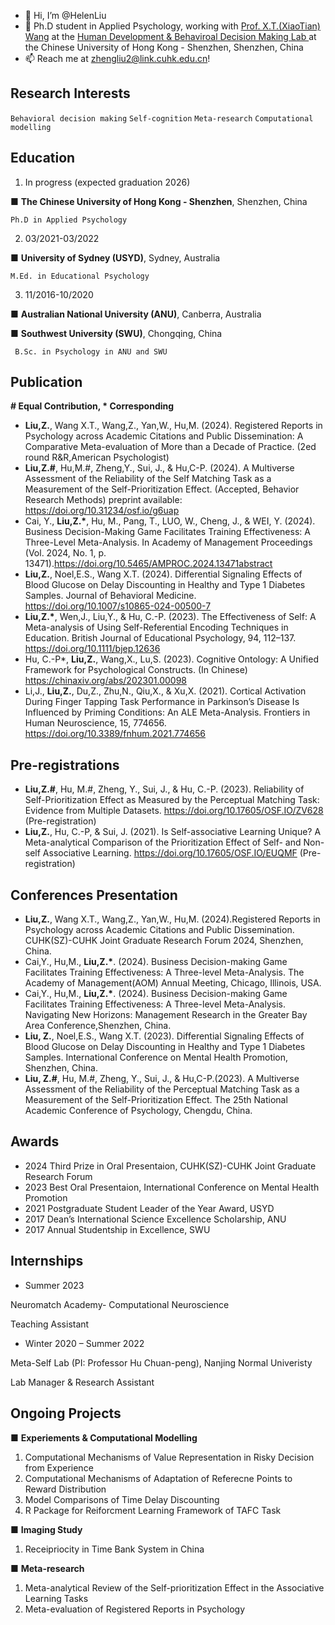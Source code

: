 - 👋 Hi, I’m @HelenLiu
- 🧐 Ph.D student in Applied Psychology, working with [Prof. X.T.(XiaoTian) Wang](https://myweb.cuhk.edu.cn/xtwang) at the [Human Development & Behaviroal Decision Making Lab ](https://hd-bdm-lab.netlify.app) at the Chinese University of Hong Kong - Shenzhen, Shenzhen, China
- 📫 Reach me at zhengliu2@link.cuhk.edu.cn!

Research Interests 
--
 `Behavioral decision making` `Self-cognition` `Meta-research` `Computational modelling` 

Education 
-- 
1. In progress (expected graduation 2026)

■	__The Chinese University of Hong Kong - Shenzhen__, Shenzhen, China

	Ph.D in Applied Psychology

2. 03/2021-03/2022

■	__University of Sydney (USYD)__, Sydney, Australia  

	M.Ed. in Educational Psychology

3. 11/2016-10/2020

■	__Australian National University (ANU)__, Canberra, Australia 

■	__Southwest University (SWU)__, Chongqing, China   

	 B.Sc. in Psychology in ANU and SWU
	
Publication 
-- 
__# Equal Contribution, * Corresponding__
- __Liu,Z.__, Wang X.T., Wang,Z., Yan,W., Hu,M. (2024). Registered Reports in Psychology across Academic Citations and Public Dissemination: A Comparative Meta-evaluation of More than a Decade of Practice. (2ed round R&R,American Psychologist)
- __Liu,Z.#__, Hu,M.#, Zheng,Y., Sui, J., & Hu,C-P. (2024). A Multiverse Assessment of the Reliability of the Self Matching Task as a Measurement of the Self-Prioritization Effect. (Accepted, Behavior Research Methods) preprint available: https://doi.org/10.31234/osf.io/g6uap
- Cai, Y., __Liu,Z.*__, Hu, M., Pang, T., LUO, W., Cheng, J., & WEI, Y. (2024). Business Decision-Making Game Facilitates Training Effectiveness: A Three-Level Meta-Analysis. In Academy of Management Proceedings (Vol. 2024, No. 1, p. 13471).https://doi.org/10.5465/AMPROC.2024.13471abstract
-  __Liu,Z.__, Noel,E.S., Wang X.T. (2024). Differential Signaling Effects of Blood Glucose on Delay Discounting in Healthy and Type 1 Diabetes Samples. Journal of Behavioral Medicine. https://doi.org/10.1007/s10865-024-00500-7
-  __Liu,Z.*__, Wen,J., Liu,Y., & Hu, C.-P. (2023). The Effectiveness of Self: A Meta-analysis of Using Self-Referential Encoding Techniques in Education. British Journal of Educational Psychology, 94, 112–137. https://doi.org/10.1111/bjep.12636
- Hu, C.-P*, __Liu,Z.__, Wang,X., Lu,S. (2023). Cognitive Ontology: A Unified Framework for Psychological Constructs. (In Chinese) https://chinaxiv.org/abs/202301.00098
-  Li,J., __Liu,Z.__, Du,Z., Zhu,N., Qiu,X., & Xu,X. (2021). Cortical Activation During Finger Tapping Task Performance in Parkinson’s Disease Is Influenced by Priming Conditions: An ALE Meta-Analysis. Frontiers in Human Neuroscience, 15, 774656. https://doi.org/10.3389/fnhum.2021.774656


Pre-registrations
-- 
- __Liu,Z.#__, Hu, M.#, Zheng, Y., Sui, J., & Hu, C.-P. (2023). Reliability of Self-Prioritization Effect as Measured by the Perceptual Matching Task: Evidence from Multiple Datasets. https://doi.org/10.17605/OSF.IO/ZV628 (Pre-registration)
- __Liu,Z.__, Hu, C.-P, & Sui, J. (2021). Is Self-associative Learning Unique? A Meta-analytical Comparison of the Prioritization Effect of Self- and Non-self Associative Learning. https://doi.org/10.17605/OSF.IO/EUQMF (Pre-registration)

Conferences Presentation
-- 
- __Liu,Z.__, Wang X.T., Wang,Z., Yan,W., Hu,M. (2024).Registered Reports in Psychology across Academic Citations and Public Dissemination. CUHK(SZ)-CUHK Joint Graduate Research Forum 2024, Shenzhen, China.
- Cai,Y., Hu,M., __Liu,Z.*__. (2024). Business Decision-making Game Facilitates Training Effectiveness: A Three-level Meta-Analysis. The Academy of Management(AOM) Annual Meeting, Chicago, Illinois, USA.
- Cai,Y., Hu,M., __Liu,Z.*__. (2024). Business Decision-making Game Facilitates Training Effectiveness: A Three-level Meta-Analysis. Navigating New Horizons: Management Research in the Greater Bay Area Conference,Shenzhen, China.
-  __Liu, Z.__, Noel,E.S., Wang X.T. (2023). Differential Signaling Effects of Blood Glucose on Delay Discounting in Healthy and Type 1 Diabetes Samples. International Conference on Mental Health Promotion, Shenzhen, China.
-  __Liu, Z.#__, Hu, M.#, Zheng, Y., Sui, J., & Hu,C-P.(2023). A Multiverse Assessment of the Reliability of the Perceptual Matching Task as a Measurement of the Self-Prioritization Effect. The 25th National Academic Conference of Psychology, Chengdu, China.



Awards 
--
- 2024 Third Prize in Oral Presentaion, CUHK(SZ)-CUHK Joint Graduate Research Forum
- 2023 Best Oral Presentaion, International Conference on Mental Health Promotion
- 2021 Postgraduate Student Leader of the Year Award, USYD
- 2017 Dean’s International Science Excellence Scholarship, ANU
- 2017 Annual Studentship in Excellence, SWU

Internships
-- 
- Summer 2023 

Neuromatch Academy- Computational Neuroscience

Teaching Assistant

- Winter 2020 – Summer 2022 

Meta-Self Lab (PI: Professor Hu Chuan-peng), Nanjing Normal Univeristy 

Lab Manager & Research Assistant 

Ongoing Projects
--
■	__Experiements & Computational Modelling__ 
1. Computational Mechanisms of Value Representation in Risky Decision from Experience 
2. Computational Mechanisms of Adaptation of Referecne Points to Reward Distribution
3. Model Comparisons of Time Delay Discounting
4. R Package for Reiforcment Learning Framework of TAFC Task

■	__Imaging Study__ 
1. Receipriocity in Time Bank System in China

■	__Meta-research__
1. Meta-analytical Review of the Self-prioritization Effect in the Associative Learning Tasks
2. Meta-evaluation of Registered Reports in Psychology
 
<!---
HelenLiu0609/HelenLiu0609 is a ✨ special ✨ repository because its `README.md` (this file) appears on your GitHub profile.
You can click the Preview link to take a look at your changes.
--->
